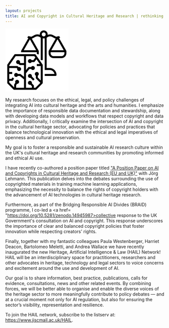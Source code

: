 ```yaml
---
layout: projects
title: AI and Copyright in Cultural Heritage and Research | rethinking openness
---
```


<a href="https://www.ukri.org/councils/ahrc/"><img src="../images/copyright.jpg" width="200"/></a>



My research focuses on the ethical, legal, and policy challenges of integrating AI into cultural heritage and the arts and humanities. I emphasize the importance of responsible data documentation and stewardship, along with developing data models and workflows that respect copyright and data privacy. Additionally, I critically examine the intersection of AI and copyright in the cultural heritage sector, advocating for policies and practices that balance technological innovation with the ethical and legal imperatives of openness and cultural preservation.​


My goal is to foster a responsible and sustainable AI research culture within the UK's cultural heritage and research communities by promoting informed and ethical AI use.

I have recently co-authored a position paper titled <a href="https://doi.org/10.5334/johd.290">"A Position Paper on AI and Copyrights in Cultural Heritage and Research (EU and UK)"</a> with Jörg Lehmann. This publication delves into the debates surrounding the use of copyrighted materials in training machine learning applications, emphasizing the necessity to balance the rights of copyright holders with the advancement of AI technologies in cultural heritage research. 

Furthermore, as part of the Bridging Responsible AI Divides (BRAID) programme, I co-led a <a href= "https://doi.org/10.5281/zenodo.14945987>collective response to the UK Government's consultation on AI and copyright</a>. This response underscores the importance of clear and balanced copyright policies that foster innovation while respecting creators' rights. 

Finally, together with my fantastic colleagues Paula Westenberger, Harriet Deacon, Bartolomeo Meletti, and Andrea Wallace we have recently inaugurated the new Heritage, Artificial Intelligence & Law (HAIL) Network!  HAIL will be an interdisciplinary space for practitioners, researchers and other advocates in heritage, technology and legal sectors to voice concerns and excitement around the use and development of AI. 

Our goal is to share information, best practice, publications, calls for evidence, consultations, news and other related events. By combining forces, we will be better able to organise and enable the diverse voices of the heritage sector to more meaningfully contribute to policy debates  — and at a crucial moment not only for AI regulation, but also for ensuring the sector’s visibility, representation and resilience. 

To join the HAIL network, subscribe to the listserv at: https://www.jiscmail.ac.uk/HAIL. 

